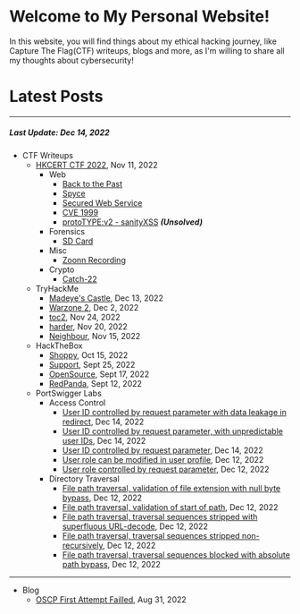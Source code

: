 # Welcome to My Personal Website!

In this website, you will find things about my ethical hacking journey, like Capture The Flag(CTF) writeups, blogs and more, as I'm willing to share all my thoughts about cybersecurity!

# Latest Posts

* * *
##### Last Update: Dec 14, 2022

- CTF Writeups
	- [HKCERT CTF 2022](https://siunam321.github.io/ctf/HKCERT-CTF-2022/), Nov 11, 2022
		- Web
			- [Back to the Past](https://siunam321.github.io/ctf/HKCERT-CTF-2022/Web/Back-to-the-Past/)
			- [Spyce](https://siunam321.github.io/ctf/HKCERT-CTF-2022/Web/Spyce/)
			- [Secured Web Service](https://siunam321.github.io/ctf/HKCERT-CTF-2022/Web/Secured-Web-Service/)
			- [CVE 1999](https://siunam321.github.io/ctf/HKCERT-CTF-2022/Web/CVE-1999/)
			- [protoTYPE:v2 - sanityXSS](https://siunam321.github.io/ctf/HKCERT-CTF-2022/Web/protoTYPEv2-sanityXSS/) ***(Unsolved)***
		- Forensics
			- [SD Card](https://siunam321.github.io/ctf/HKCERT-CTF-2022/Forensics/SD-Card/)
		- Misc
			- [Zoonn Recording](https://siunam321.github.io/ctf/HKCERT-CTF-2022/Misc/Zoonn-Recording/)
		- Crypto
			- [Catch-22](https://siunam321.github.io/ctf/HKCERT-CTF-2022/Crypto/Catch-22/)
	- TryHackMe
		- [Madeye's Castle](https://siunam321.github.io/ctf/tryhackme/Madeyes-Castle), Dec 13, 2022
		- [Warzone 2](https://siunam321.github.io/ctf/tryhackme/Warzone2), Dec 2, 2022
		- [toc2](https://siunam321.github.io/ctf/tryhackme/toc2), Nov 24, 2022
		- [harder](https://siunam321.github.io/ctf/tryhackme/harder), Nov 20, 2022
		- [Neighbour](https://siunam321.github.io/ctf/tryhackme/Neighbour), Nov 15, 2022
	- HackTheBox
		- [Shoppy](https://siunam321.github.io/ctf/hackthebox/Shoppy/), Oct 15, 2022
		- [Support](https://siunam321.github.io/ctf/hackthebox/Support/), Sept 25, 2022
		- [OpenSource](https://siunam321.github.io/ctf/hackthebox/OpenSource/), Sept 17, 2022
		- [RedPanda](https://siunam321.github.io/ctf/hackthebox/RedPanda/), Sept 12, 2022
	- PortSwigger Labs
		- Access Control
			- [User ID controlled by request parameter with data leakage in redirect](https://siunam321.github.io/ctf/portswigger-labs/Access-Control/ac-7), Dec 14, 2022
			- [User ID controlled by request parameter, with unpredictable user IDs](https://siunam321.github.io/ctf/portswigger-labs/Access-Control/ac-6), Dec 14, 2022
			- [User ID controlled by request parameter](https://siunam321.github.io/ctf/portswigger-labs/Access-Control/ac-5), Dec 14, 2022
			- [User role can be modified in user profile](https://siunam321.github.io/ctf/portswigger-labs/Access-Control/ac-4), Dec 12, 2022
			- [User role controlled by request parameter](https://siunam321.github.io/ctf/portswigger-labs/Access-Control/ac-3), Dec 12, 2022
		- Directory Traversal
			- [File path traversal, validation of file extension with null byte bypass](https://siunam321.github.io/ctf/portswigger-labs/Directory-Traversal/dt-6), Dec 12, 2022
			- [File path traversal, validation of start of path](https://siunam321.github.io/ctf/portswigger-labs/Directory-Traversal/dt-5), Dec 12, 2022
			- [File path traversal, traversal sequences stripped with superfluous URL-decode](https://siunam321.github.io/ctf/portswigger-labs/Directory-Traversal/dt-4), Dec 12, 2022
			- [File path traversal, traversal sequences stripped non-recursively](https://siunam321.github.io/ctf/portswigger-labs/Directory-Traversal/dt-3), Dec 12, 2022
			- [File path traversal, traversal sequences blocked with absolute path bypass](https://siunam321.github.io/ctf/portswigger-labs/Directory-Traversal/dt-2), Dec 12, 2022

* * *
- Blog
	- [OSCP First Attempt Failled](https://siunam321.github.io/blog/2022-08-31-OSCP-First-Attempt-Failled), Aug 31, 2022

